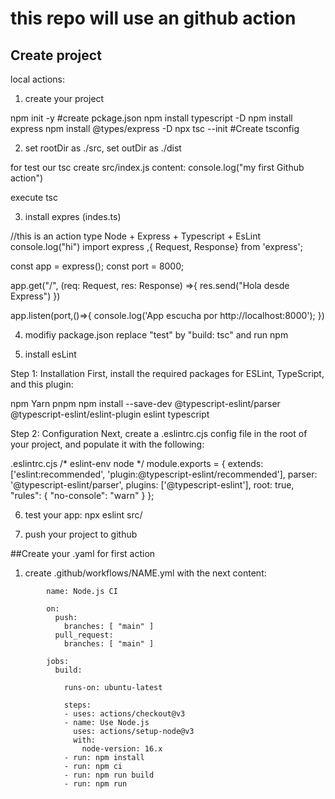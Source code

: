 # this repo will use an github action
## Create project
local actions:

1) create your project

npm init -y                   #create pckage.json
npm install typescript -D
npm install express
npm install @types/express -D
npx tsc --init          #Create  tsconfig

2) set rootDir as ./src, set outDir as ./dist 

for test our tsc create src/index.js
content:
console.log("my first Github action")

execute tsc

3) install expres (indes.ts)

//this is an action type Node + Express + Typescript + EsLint
console.log("hi") 
import express ,{ Request, Response} from 'express';

const app = express();
const port = 8000;

app.get("/", (req: Request, res: Response) =>{
    res.send("Hola desde Express")
})

app.listen(port,()=>{
    console.log('App escucha por http://localhost:8000');
})

4) modifiy package.json
replace "test" by "build: tsc" and run npm

5) install esLint

Step 1: Installation
First, install the required packages for ESLint, TypeScript, and this plugin:

npm
Yarn
pnpm
npm install --save-dev @typescript-eslint/parser @typescript-eslint/eslint-plugin eslint typescript

Step 2: Configuration
Next, create a .eslintrc.cjs config file in the root of your project, and populate it with the following:

.eslintrc.cjs
/* eslint-env node */
module.exports = {
  extends: ['eslint:recommended', 'plugin:@typescript-eslint/recommended'],
  parser: '@typescript-eslint/parser',
  plugins: ['@typescript-eslint'],
  root: true,
  "rules": {
            "no-console": "warn"
   }
};

6) test your app: npx eslint src/

7) push your project to github

##Create your .yaml for first action
1) create .github/workflows/NAME.yml with the next content:

```
        name: Node.js CI
        
        on:
          push:
            branches: [ "main" ]
          pull_request:
            branches: [ "main" ]
        
        jobs:
          build:
        
            runs-on: ubuntu-latest
            
            steps:
            - uses: actions/checkout@v3
            - name: Use Node.js
              uses: actions/setup-node@v3
              with:
                node-version: 16.x
            - run: npm install    
            - run: npm ci
            - run: npm run build
            - run: npm run
```
